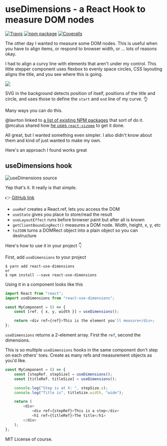 # useDimensions - a React Hook to measure DOM nodes

[![Travis][build-badge]][build]
[![npm package][npm-badge]][npm]
[![Coveralls][coveralls-badge]][coveralls]

[build-badge]: https://img.shields.io/travis/user/repo/master.png?style=flat-square
[build]: https://travis-ci.org/user/repo
[npm-badge]: https://img.shields.io/npm/v/npm-package.png?style=flat-square
[npm]: https://www.npmjs.org/package/npm-package
[coveralls-badge]: https://img.shields.io/coveralls/user/repo/master.png?style=flat-square
[coveralls]: https://coveralls.io/github/user/repo

The other day I wanted to measure some DOM nodes. This is useful when you have to align items, or respond to browser width, or ... lots of reasons okay.

I had to align a curvy line with elements that aren't under my control. This little stepper component uses flexbox to evenly space circles, CSS layouting aligns the title, and you see where this is going.

[![](https://s3.amazonaws.com/techletter.app/screenshot-1552494217818.png)](https://twitter.com/Swizec/status/1105494223011241984)

SVG in the background detects position of itself, positions of the title and circle, and uses those to define the `start` and `end` line of my curve. 👌

Many ways you can do this.

@lavrton linked to [a list of existing NPM packages](https://www.npmjs.com/search?q=hook%20size) that sort of do it. @mcalus shared how [he uses `react-sizeme`](https://github.com/mcalus3/open-fraksl/blob/master/src/components/DomainComponents/DrawingComponents/FractalStage.tsx) to get it done.

All great, but I wanted something even simpler. I also didn't know about them and kind of just wanted to make my own.

Here's an approach I found works great

## useDimensions hook

![useDimensions source](https://i.imgur.com/Tm1Bmdw.png)

Yep that's it. It really is that simple.

👉 [GitHub link](https://github.com/Swizec/useDimensions)

-   `useRef` creates a React.ref, lets you access the DOM
-   `useState` gives you place to store/read the result
-   `useLayoutEffect` runs before browser paint but after all is known
-   `getClientBoundingRect()` measures a DOM node. Width, height, x, y, etc
-   `toJSON` turns a DOMRect object into a plain object so you can destructure

Here's how to use it in your project 👇

First, add `useDimensions` to your project

```
$ yarn add react-use-dimensions
or
$ npm install --save react-use-dimensions
```

Using it in a component looks like this

```javascript
import React from "react";
import useDimensions from "react-use-dimensions";

const MyComponent = () => {
    const [ref, { x, y, width }] = useDimensions();

    return <div ref={ref}>This is the element you'll measure</div>;
};
```

`useDimensions` returns a 2-element array. First the `ref`, second the dimensions.

This is so multiple `useDimensions` hooks in the same component don't step on each others' toes. Create as many refs and measurement objects as you'd like.

```javascript
const MyComponent = () => {
    const [stepRef, stepSize] = useDimensions();
    const [titleRef, titleSize] = useDimensions();

    console.log("Step is at X: ", stepSize.x);
    console.log("Title is", titleSize.width, "wide");

    return (
        <div>
            <div ref={stepRef}>This is a step</div>
            <h1 ref={titleRef}>The title</h1>
        </div>
    );
};
```

MIT License of course.
